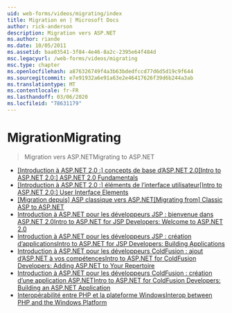 ```yaml
---
uid: web-forms/videos/migrating/index
title: Migration en | Microsoft Docs
author: rick-anderson
description: Migration vers ASP.NET
ms.author: riande
ms.date: 10/05/2011
ms.assetid: baa03541-3f84-4e46-8a2c-2395e64f484d
msc.legacyurl: /web-forms/videos/migrating
msc.type: chapter
ms.openlocfilehash: a876326749f4a3b63bdedfccd77d6d5d19c9f644
ms.sourcegitcommit: e7e91932a6e91a63e2e46417626f39d6b244a3ab
ms.translationtype: MT
ms.contentlocale: fr-FR
ms.lasthandoff: 03/06/2020
ms.locfileid: "78631179"
---
```

# <a name="migrating"></a><span data-ttu-id="9c1c0-103">Migration</span><span class="sxs-lookup"><span data-stu-id="9c1c0-103">Migrating</span></span>

> <span data-ttu-id="9c1c0-104">Migration vers ASP.NET</span><span class="sxs-lookup"><span data-stu-id="9c1c0-104">Migrating to ASP.NET</span></span>

- <span data-ttu-id="9c1c0-105">[[Introduction à ASP.NET 2.0 :] concepts de base d’ASP.NET 2.0](intro-to-aspnet-20-aspnet-20-fundamentals.md)</span><span class="sxs-lookup"><span data-stu-id="9c1c0-105">[[Intro to ASP.NET 2.0:] ASP.NET 2.0 Fundamentals](intro-to-aspnet-20-aspnet-20-fundamentals.md)</span></span>
- <span data-ttu-id="9c1c0-106">[[Introduction à ASP.NET 2.0 :] éléments de l’interface utilisateur](intro-to-aspnet-20-user-interface-elements.md)</span><span class="sxs-lookup"><span data-stu-id="9c1c0-106">[[Intro to ASP.NET 2.0:] User Interface Elements](intro-to-aspnet-20-user-interface-elements.md)</span></span>
- <span data-ttu-id="9c1c0-107">[[Migration depuis] ASP classique vers ASP.NET](migrating-from-classic-asp-to-aspnet.md)</span><span class="sxs-lookup"><span data-stu-id="9c1c0-107">[[Migrating from] Classic ASP to ASP.NET](migrating-from-classic-asp-to-aspnet.md)</span></span>
- [<span data-ttu-id="9c1c0-108">Introduction à ASP.NET pour les développeurs JSP : bienvenue dans ASP.NET 2.0</span><span class="sxs-lookup"><span data-stu-id="9c1c0-108">Intro to ASP.NET for JSP Developers: Welcome to ASP.NET 2.0</span></span>](intro-to-aspnet-for-jsp-developers-welcome-to-aspnet-20.md)
- [<span data-ttu-id="9c1c0-109">Introduction à ASP.NET pour les développeurs JSP : création d’applications</span><span class="sxs-lookup"><span data-stu-id="9c1c0-109">Intro to ASP.NET for JSP Developers: Building Applications</span></span>](intro-to-aspnet-for-jsp-developers-building-applications.md)
- [<span data-ttu-id="9c1c0-110">Introduction à ASP.NET pour les développeurs ColdFusion : ajout d’ASP.NET à vos compétences</span><span class="sxs-lookup"><span data-stu-id="9c1c0-110">Intro to ASP.NET for ColdFusion Developers: Adding ASP.NET to Your Repertoire</span></span>](intro-to-aspnet-for-coldfusion-developers-adding-aspnet-to-your-repertoire.md)
- [<span data-ttu-id="9c1c0-111">Introduction à ASP.NET pour les développeurs ColdFusion : création d’une application ASP.NET</span><span class="sxs-lookup"><span data-stu-id="9c1c0-111">Intro to ASP.NET for ColdFusion Developers: Building an ASP.NET Application</span></span>](introduction-to-aspnet-for-coldfusion-developers-building-an-aspnet-application.md)
- [<span data-ttu-id="9c1c0-112">Interopérabilité entre PHP et la plateforme Windows</span><span class="sxs-lookup"><span data-stu-id="9c1c0-112">Interop between PHP and the Windows Platform</span></span>](interop-between-php-and-the-windows-platform.md)
